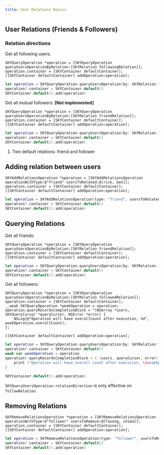 ```yaml
---
title: User Relations Basics
---
```


<a name="friends-and-followers"></a>
## User Relations (Friends & Followers)

### Relation directions

<!--- TODO: talks about directional and undirectional relation, and how friend and
follower are examples of them; discuss the values of SKYRelationDirection -->

Get all following users:

```obj-c
SKYQueryOperation *operation = [SKYQueryOperation queryUsersOperationByRelation:[SKYRelation followingRelation]];
operation.container = [SKYContainer defaultContainer];
[[SKYContainer defaultContainer] addOperation:operation];
```

```swift
let operation = SKYQueryOperation.queryUsersOperation(by: SKYRelation.following())
operation?.container = SKYContainer.default()
SKYContainer.default().add(operation)
```

Get all mutual followers: **[Not implemented]**

```obj-c
SKYQueryOperation *operation = [SKYQueryOperation queryUsersOperationByRelation:[SKYRelation friendRelation]];
operation.container = [SKYContainer defaultContainer];
[[SKYContainer defaultContainer] addOperation:operation];
```

```swift
let operation = SKYQueryOperation.queryUsersOperation(by: SKYRelation.friend())
operation?.container = SKYContainer.default()
SKYContainer.default().add(operation)
```

1. Two default relations: friend and follower

<a name="adding-relations"></a>
## Adding relation between users

```obj-c
SKYAddRelationsOperation *operation = [SKYAddRelationsOperation operationWithType:@"friend" usersToRelated:@[rick, ben]];
operation.container = [SKYContainer defaultContainer];
[[SKYContainer defaultContainer] addOperation:operation];
```

```swift
let operation = SKYAddRelationsOperation(type: "friend", usersToRelated: [rick!, ben!])
operation?.container = SKYContainer.default()
SKYContainer.default().add(operation)
```

<a name="querying-relations"></a>
## Querying Relations

Get all friends:

```obj-c
SKYQueryOperation *operation = [SKYQueryOperation queryUsersOperationByRelation:[SKYRelation friendRelation]];
operation.container = [SKYContainer defaultContainer];
[[SKYContainer defaultContainer] addOperation:operation];
```

```swift
let operation = SKYQueryOperation.queryUsersOperation(by: SKYRelation.friend())
operation?.container = SKYContainer.default()
SKYContainer.default().add(operation)
```

Get all followers:

```obj-c
SKYQueryOperation *operation = [SKYQueryOperation queryUsersOperationByRelation:[SKYRelation followedRelation]];
operation.container = [SKYContainer defaultContainer];
__weak SKYQueryOperation *weakOperation = operation;
operation.queryRecordsCompletionBlock = ^(NSArray *users, SKYQueryCursor *queryCursor, NSError *error) {
    NSLog(@"Operation will have overallCount after execution, %d", weakOperation.overallCount);
};
    
[[SKYContainer defaultContainer] addOperation:operation];
```

```swift
let operation = SKYQueryOperation.queryUsersOperation(by: SKYRelation.followed())
operation?.container = SKYContainer.default()
weak var weakOperation = operation
operation?.queryRecordsCompletionBlock = { (users, queryCursor, error) in
    print ("Operation will have overall count after execution, \(weakOperation?.overallCount)")
}

SKYContainer.default().add(operation)
```

`SKYQueryUsersOperation-relationDirection` is only effective on `followRelation`.

<a name="removing-relations"></a>
## Removing Relations

```obj-c
SKYRemoveRelationsOperation *operation = [SKYRemoveRelationsOperation operationWithType:@"follower" usersToRemove:@[faseng, chima]];
operation.container = [SKYContainer defaultContainer];
[[SKYContainer defaultContainer] addOperation:operation];
```

```swift
let operation = SKYRemoveRelationsOperation(type: "follower", usersToRemove: [faseng!, chima!])
operation?.container = SKYContainer.default()
SKYContainer.default().add(operation)
```
